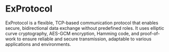 # ExProtocol
ExProtocol is a flexible, TCP-based communication protocol that enables secure, bidirectional data exchange without predefined roles. It uses elliptic curve cryptography, AES-GCM encryption, Hamming code, and proof-of-work to ensure reliable and secure transmission, adaptable to various applications and environments.
